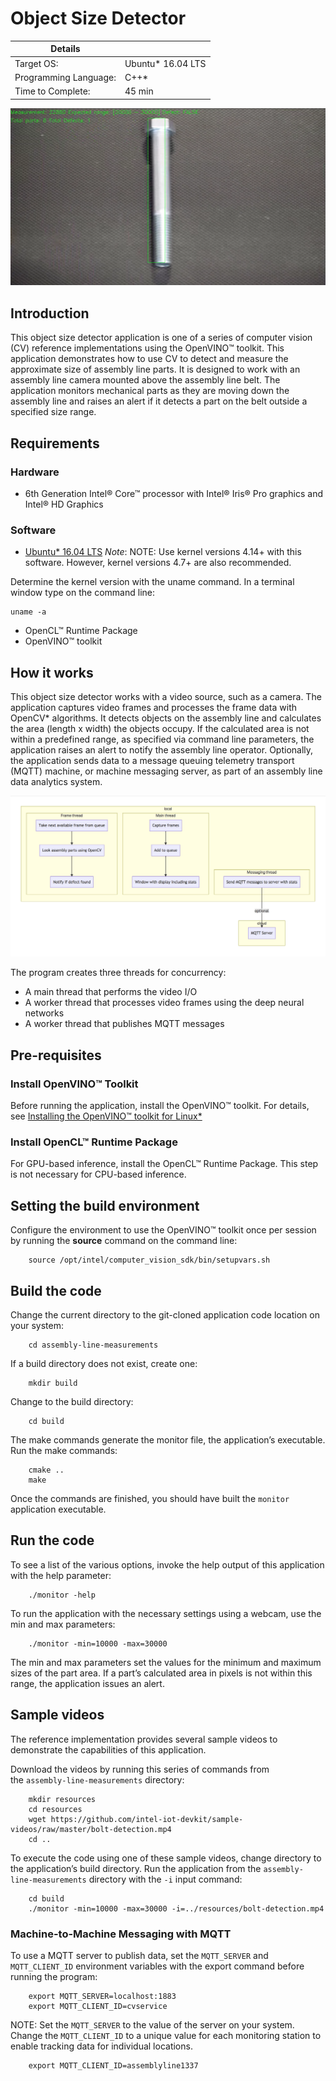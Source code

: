 # Object Size Detector

| Details            |              |
|-----------------------|---------------|
| Target OS:            |  Ubuntu\* 16.04 LTS   |
| Programming Language: |  C++\* |
| Time to Complete:     |  45 min     |

![app image](./images/object-size-detector.png)

## Introduction

This object size detector application is one of a series of computer vision (CV) reference implementations using the OpenVINO™ toolkit. This application demonstrates how to use CV to detect and measure the approximate size of assembly line parts. It is designed to work with an assembly line camera mounted above the assembly line belt. The application monitors mechanical parts as they are moving down the assembly line and raises an alert if it detects a part on the belt outside a specified size range.

## Requirements

### Hardware
* 6th Generation Intel® Core™ processor with Intel® Iris® Pro graphics and Intel® HD Graphics

### Software
* [Ubuntu\* 16.04 LTS](http://releases.ubuntu.com/16.04/)
*Note*: NOTE: Use kernel versions 4.14+ with this software. However, kernel versions 4.7+ are also recommended.

Determine the kernel version with the uname command. In a terminal window type on the command line:
```
uname -a
```
* OpenCL™ Runtime Package
* OpenVINO™ toolkit

## How it works

This object size detector works with a video source, such as a camera. The application captures video frames and processes the frame data with OpenCV* algorithms. It detects objects on the assembly line and calculates the area (length x width) the objects occupy. If the calculated area is not within a predefined range, as specified via command line parameters, the application raises an alert to notify the assembly line operator. Optionally, the application sends data to a message queuing telemetry transport (MQTT) machine, or machine messaging server, as part of an assembly line data analytics system.

![Code organization](./images/arch3.png)

The program creates three threads for concurrency:

- A main thread that performs the video I/O
- A worker thread that processes video frames using the deep neural networks
- A worker thread that publishes MQTT messages

## Pre-requisites

### Install OpenVINO™ Toolkit
Before running the application, install the OpenVINO™ toolkit. For details, see [Installing the OpenVINO™ toolkit for Linux*](https://software.intel.com/en-us/articles/OpenVINO-Install-Linux)

### Install OpenCL™ Runtime Package

For GPU-based inference, install the OpenCL™ Runtime Package. This step is not necessary for CPU-based inference.

## Setting the build environment

Configure the environment to use the OpenVINO™ toolkit once per session by running the **source** command on the command line:
```
    source /opt/intel/computer_vision_sdk/bin/setupvars.sh
```

## Build the code

Change the current directory to the git-cloned application code location on your system:
```
    cd assembly-line-measurements
```

If a build directory does not exist, create one:
```
    mkdir build
```

Change to the build directory:
```
    cd build
```

The make commands generate the monitor file, the application’s executable. Run the make commands:
```
    cmake ..
    make
```

Once the commands are finished, you should have built the `monitor` application executable.

## Run the code

To see a list of the various options, invoke the help output of this application with the help parameter:
```
    ./monitor -help
```

To run the application with the necessary settings using a webcam, use the min and max parameters:
```
    ./monitor -min=10000 -max=30000
```

The min and max parameters set the values for the minimum and maximum sizes of the part area. If a part’s calculated area in pixels is not within this range, the application issues an alert.

## Sample videos

The reference implementation provides several sample videos to demonstrate the capabilities of this application. 

Download the videos by running this series of commands from the `assembly-line-measurements` directory:
```
    mkdir resources
    cd resources
    wget https://github.com/intel-iot-devkit/sample-videos/raw/master/bolt-detection.mp4
    cd ..
```

To execute the code using one of these sample videos, change directory to the application’s build directory. Run the application from the `assembly-line-measurements` directory with the `-i` input command:
```
    cd build
    ./monitor -min=10000 -max=30000 -i=../resources/bolt-detection.mp4
```

### Machine-to-Machine Messaging with MQTT

To use a MQTT server to publish data, set the `MQTT_SERVER` and `MQTT_CLIENT_ID` environment variables with the export command before running the program:
```
    export MQTT_SERVER=localhost:1883
    export MQTT_CLIENT_ID=cvservice
```

NOTE: Set the `MQTT_SERVER` to the value of the server on your system. Change the `MQTT_CLIENT_ID` to a unique value for each monitoring station to enable tracking data for individual locations.

```
    export MQTT_CLIENT_ID=assemblyline1337
```
